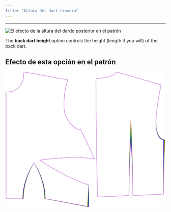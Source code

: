```yaml
---
title: "Altura del dart trasero"
---
```


---

![El efecto de la altura del dardo posterior en el patrón](sample.png)

The **back dart height** option controls the height (length if you will) of the back dart.

## Efecto de esta opción en el patrón

![Esta imagen muestra el efecto de esta opción superponiendo varias variantes que tienen un valor diferente para esta opción](bella_backdartheight_sample.svg "Efecto de esta opción en el patrón")
